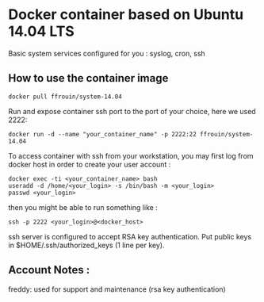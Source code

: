 # Docker container based on Ubuntu 14.04 LTS

Basic system services configured for you : syslog, cron, ssh

## How to use the container image

	docker pull ffrouin/system-14.04

Run and expose container ssh port to the port of your choice, here we used 2222:

	docker run -d --name "your_container_name" -p 2222:22 ffrouin/system-14.04

To access container with ssh from your workstation, you may first log from docker host in order to create your user account :

	docker exec -ti <your_container_name> bash
	useradd -d /home/<your_login> -s /bin/bash -m <your_login>
	passwd <your_login>

then you might be able to run something like :

	ssh -p 2222 <your_login>@<docker_host>

ssh server is configured to accept RSA key authentication. Put public keys in $HOME/.ssh/authorized_keys (1 line per key).

## Account Notes :
freddy: used for support and maintenance (rsa key authentication)

